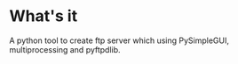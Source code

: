 # What's it
A python tool to create ftp server which using PySimpleGUI, multiprocessing and pyftpdlib.

